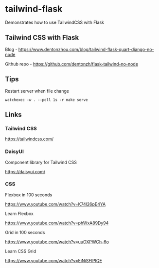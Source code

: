 # tailwind-flask

Demonstrates how to use TailwindCSS with Flask

## Tailwind CSS with Flask

Blog - https://www.dentonzhou.com/blog/tailwind-flask-quart-django-no-node

Github repo - https://github.com/dentonzh/flask-tailwind-no-node

## Tips

Restart server when file change

```
watchexec -w . --poll 1s -r make serve
```

## Links

### Tailwind CSS

https://tailwindcss.com/

### DaisyUI

Component library for Tailwind CSS

https://daisyui.com/


### CSS

Flexbox in 100 seconds

https://www.youtube.com/watch?v=K74l26pE4YA

Learn Flexbox

https://www.youtube.com/watch?v=phWxA89Dy94

Grid in 100 seconds

https://www.youtube.com/watch?v=uuOXPWCh-6o

Learn CSS Grid

https://www.youtube.com/watch?v=EiNiSFIPIQE

